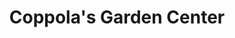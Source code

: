 ---
title: "Coppola's Garden Center"
url: /south-plainfield/coppolas-garden-center/
shop: garden centre
---